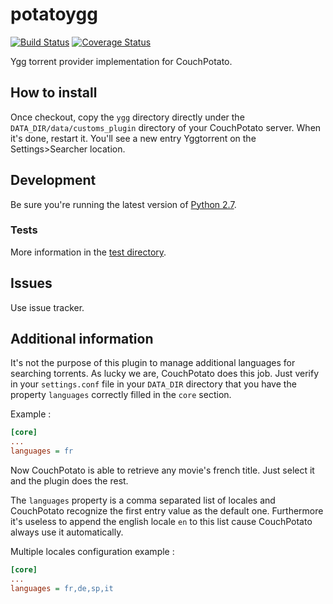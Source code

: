 # potatoygg

[![Build Status](https://travis-ci.org/Ripolin/potatoygg.svg?branch=ci)](https://travis-ci.org/Ripolin/potatoygg)
[![Coverage Status](https://coveralls.io/repos/github/Ripolin/potatoygg/badge.svg?branch=master)](https://coveralls.io/github/Ripolin/potatoygg?branch=master)

Ygg torrent provider implementation for CouchPotato.

## How to install

Once checkout, copy the `ygg` directory directly under the `DATA_DIR/data/customs_plugin` directory of your CouchPotato server. When it's done, restart it. You'll see a new entry Yggtorrent on the Settings>Searcher location.

## Development

Be sure you're running the latest version of [Python 2.7](http://python.org/).

### Tests

More information in the [test directory](test).

## Issues

Use issue tracker.

## Additional information

It's not the purpose of this plugin to manage additional languages for searching torrents. As lucky we are, CouchPotato does this job. Just verify in your `settings.conf` file in your `DATA_DIR` directory that you have the property `languages` correctly filled in the `core` section.

Example :

```ini
[core]
...
languages = fr
```

Now CouchPotato is able to retrieve any movie's french title. Just select it and the plugin does the rest.

The `languages` property is a comma separated list of locales and CouchPotato recognize the first entry value as the default one. Furthermore it's useless to append the english locale `en` to this list cause CouchPotato always use it automatically.

Multiple locales configuration example :

```ini
[core]
...
languages = fr,de,sp,it
```

